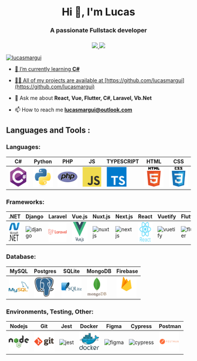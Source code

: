 
<h1 align="center">Hi 👋, I'm Lucas</h1>
<h3 align="center">A passionate Fullstack developer</h3>

###

<div align="center">
  <a href="https://github.com/lucasmargui">
  <img height="180em" src="https://github-readme-stats.vercel.app/api?username=lucasmargui&show_icons=true&theme=dracula&include_all_commits=true&count_private=true"/>
  <img height="180em" src="https://github-readme-stats.vercel.app/api/top-langs/?username=lucasmargui&layout=compact&langs_count=7&theme=dracula"/>
</div>
 


<p align="left"> <img src="https://komarev.com/ghpvc/?username=lucasmargui&label=Profile%20views&color=0e75b6&style=flat" alt="lucasmargui" /> </p>

- 🌱 I’m currently learning **C#**

- 👨‍💻 All of my projects are available at [https://github.com/lucasmargui](https://github.com/lucasmargui)

- 💬 Ask me about **React, Vue, Flutter, C#, Laravel, Vb.Net**

- 📫 How to reach me **lucasmargui@outlook.com**


## Languages and Tools :
<div>

### Languages:
| C# | Python | PHP | JS | TYPESCRIPT | HTML | CSS |
|----|--------|-----|----|------------|------|-----|
| <img src="https://raw.githubusercontent.com/devicons/devicon/master/icons/csharp/csharp-original.svg" alt="csharp" width="55" height="55"/>  | <img src="https://raw.githubusercontent.com/devicons/devicon/master/icons/python/python-original.svg" alt="python" width="55" height="55"/>| <img src="https://raw.githubusercontent.com/devicons/devicon/master/icons/php/php-original.svg" title="Php" alt="php" width="55" height="55"/> | <img src="https://raw.githubusercontent.com/devicons/devicon/master/icons/javascript/javascript-original.svg" alt="javascript" width="55" height="55"/>  | <img src="https://raw.githubusercontent.com/devicons/devicon/master/icons/typescript/typescript-original.svg" alt="typescript" width="55" height="55"/> | <img src="https://raw.githubusercontent.com/devicons/devicon/master/icons/html5/html5-original-wordmark.svg" alt="html5" width="55" height="55"/> | <img src="https://raw.githubusercontent.com/devicons/devicon/master/icons/css3/css3-original-wordmark.svg" alt="css3" width="55" height="55"/>

### Frameworks:
| .NET | Django | Laravel | Vue.js | Nuxt.js | Next.js | React | Vuetify | Flutter | Bootstrap | 
|------|--------|--------|--------|---------|---------|-------|---------|---------|-----------|
| <img src="https://raw.githubusercontent.com/devicons/devicon/master/icons/dot-net/dot-net-original-wordmark.svg" alt="bootstrap" width="55" height="55"/> | <img src="https://cdn.worldvectorlogo.com/logos/django.svg" alt="django" width="55" height="55"/> | <img src="https://raw.githubusercontent.com/devicons/devicon/master/icons/laravel/laravel-original-wordmark.svg" alt="bootstrap" width="55" height="55"/> | <img src="https://raw.githubusercontent.com/devicons/devicon/master/icons/vuejs/vuejs-original-wordmark.svg" alt="vuejs" width="55" height="55"/> | <img src="https://www.vectorlogo.zone/logos/nuxtjs/nuxtjs-icon.svg" alt="nuxtjs" width="55" height="55"/> | <img src="https://cdn.worldvectorlogo.com/logos/nextjs-2.svg" alt="nextjs" width="55" height="55"/> | <img src="https://raw.githubusercontent.com/devicons/devicon/master/icons/react/react-original-wordmark.svg" alt="react" width="55" height="55"/> | <img src="https://bestofjs.org/logos/vuetify.svg" alt="vuetify" width="55" height="55"/> | <img src="https://www.vectorlogo.zone/logos/flutterio/flutterio-icon.svg" alt="flutter" width="55" height="55"/> | <img src="https://raw.githubusercontent.com/devicons/devicon/master/icons/bootstrap/bootstrap-plain-wordmark.svg" alt="bootstrap" width="55" height="55"/>


### Database:

| MySQL |  Postgres | SQLite | MongoDB | Firebase |
|-------|---------|----------|---------|----------|
| <img src="https://raw.githubusercontent.com/devicons/devicon/master/icons/mysql/mysql-original-wordmark.svg" alt="mysql" width="55" height="55"/> | <img src="https://github.com/devicons/devicon/blob/master/icons/postgresql/postgresql-original.svg" title="pg" alt="pg" width="55" height="55"/> | <img src="https://github.com/devicons/devicon/blob/master/icons/sqlite/sqlite-original-wordmark.svg" title="SQLite" alt="SQLite" width="55" height="55"/> | <img src="https://raw.githubusercontent.com/devicons/devicon/master/icons/mongodb/mongodb-original-wordmark.svg" alt="mongodb" width="55" height="55"/> | <img src="https://raw.githubusercontent.com/devicons/devicon/master/icons/firebase/firebase-original-wordmark.svg" alt="firebase" width="55" height="55"/>

### Environments, Testing, Other:

Nodejs | Git | Jest | Docker | Figma | Cypress | Postman |
|------|-----|------|---------|--------|-------|---------|
| <img src="https://github.com/devicons/devicon/blob/master/icons/nodejs/nodejs-original-wordmark.svg" title="nodejs" alt="NodeJS" width="55" height="55"/> | <img src="https://github.com/devicons/devicon/blob/master/icons/git/git-original-wordmark.svg" title="Git" alt="Git" width="55" height="55"/> | <img src="https://www.vectorlogo.zone/logos/jestjsio/jestjsio-icon.svg" alt="jest" width="55" height="55"/> | <img src="https://raw.githubusercontent.com/devicons/devicon/master/icons/docker/docker-original-wordmark.svg" alt="docker" width="55" height="55"/> | <img src="https://www.vectorlogo.zone/logos/figma/figma-icon.svg" alt="figma" width="55" height="55"/> | <img src="https://raw.githubusercontent.com/simple-icons/simple-icons/6e46ec1fc23b60c8fd0d2f2ff46db82e16dbd75f/icons/cypress.svg" alt="cypress" width="55" height="55"/> | <img src="https://github.com/devicons/devicon/blob/master/icons/postman/postman-original-wordmark.svg" title="Postman" alt="Postman" width="55" height="55"/>





